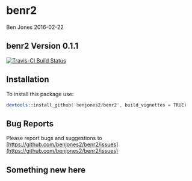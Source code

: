 # benr2
Ben Jones
2016-02-22

## benr2 Version 0.1.1

[![Travis-CI Build Status](https://travis-ci.org/benjones2/benr2.svg?branch=master)](https://travis-ci.org/benjones2/benr2)

## Installation

To install this package use:


```s
devtools::install_github('benjones2/benr2', build_vignettes = TRUE)
```

## Bug Reports

Please report bugs and suggestions to [https://github.com/benjones2/benr2/issues](https://github.com/benjones2/benr2/issues)

## Something new here
